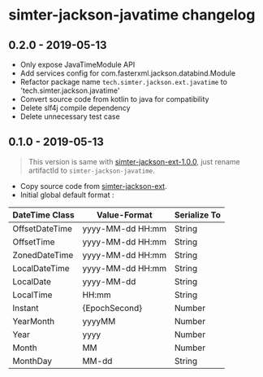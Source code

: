 # simter-jackson-javatime changelog

## 0.2.0 - 2019-05-13

- Only expose JavaTimeModule API
- Add services config for com.fasterxml.jackson.databind.Module
- Refactor package name `tech.simter.jackson.ext.javatime` to 'tech.simter.jackson.javatime'
- Convert source code from kotlin to java for compatibility
- Delete slf4j compile dependency
- Delete unnecessary test case

## 0.1.0 - 2019-05-13

> This version is same with [simter-jackson-ext-1.0.0], just rename artifactId to `simter-jackson-javatime`.

- Copy source code from [simter-jackson-ext].
- Initial global default format :

| DateTime Class | Value-Format     | Serialize To |
|----------------|------------------|--------------|
| OffsetDateTime | yyyy-MM-dd HH:mm | String       |
| OffsetTime     | yyyy-MM-dd HH:mm | String       |
| ZonedDateTime  | yyyy-MM-dd HH:mm | String       |
| LocalDateTime  | yyyy-MM-dd HH:mm | String       |
| LocalDate      | yyyy-MM-dd       | String       |
| LocalTime      | HH:mm            | String       |
| Instant        | {EpochSecond}    | Number       |
| YearMonth      | yyyyMM           | Number       |
| Year           | yyyy             | Number       |
| Month          | MM               | Number       |
| MonthDay       | MM-dd            | String       |


[simter-jackson-ext]: https://github.com/simter/simter-jackson-ext
[simter-jackson-ext-1.0.0]: https://github.com/simter/simter-jackson-ext/tree/1.0.0